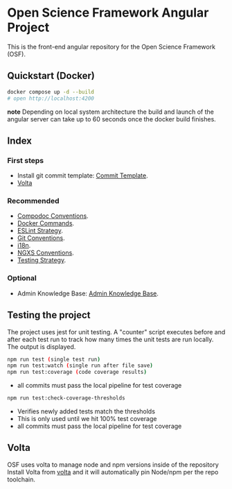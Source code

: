 # Open Science Framework Angular Project

This is the front-end angular repository for the Open Science Framework (OSF).

## Quickstart (Docker)

```bash
docker compose up -d --build
# open http://localhost:4200
```

**note** Depending on local system architecture the build and launch of the angular server can
take up to 60 seconds once the docker build finishes.

## Index

### First steps

- Install git commit template: [Commit Template](docs/commit.template.md).
- [Volta](#volta)

### Recommended

- [Compodoc Conventions](docs/compodoc.md).
- [Docker Commands](docs/docker.md).
- [ESLint Strategy](docs/eslint.md).
- [Git Conventions](docs/git-convention.md).
- [i18n](docs/i18n.md).
- [NGXS Conventions](docs/ngxs.md).
- [Testing Strategy](docs/testing.md).

### Optional

- Admin Knowledge Base: [Admin Knowledge Base](docs/admin.knowledge-base.md).

## Testing the project

The project uses jest for unit testing.
A "counter" script executes before and after each test run to track how many times the unit
tests are run locally. The output is displayed.

```bash
npm run test (single test run)
npm run test:watch (single run after file save)
npm run test:coverage (code coverage results)
```

- all commits must pass the local pipeline for test coverage

```bash
npm run test:check-coverage-thresholds
```

- Verifies newly added tests match the thresholds
- This is only used until we hit 100% test coverage
- all commits must pass the local pipeline for test coverage

## Volta

OSF uses volta to manage node and npm versions inside of the repository
Install Volta from [volta](https://volta.sh/) and it will automatically pin Node/npm per the repo toolchain.
